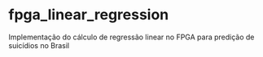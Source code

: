 # fpga_linear_regression
Implementação do cálculo de regressão linear no FPGA para predição de suicídios no Brasil

